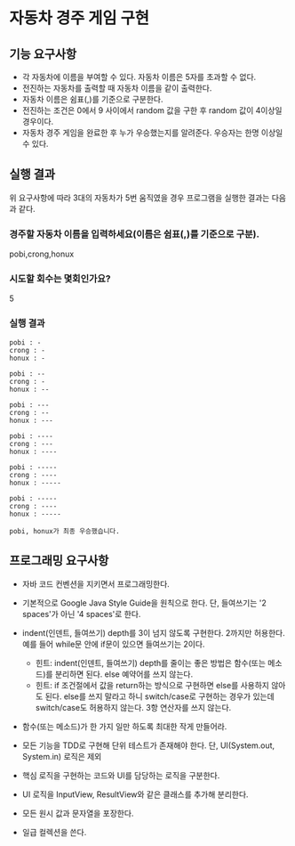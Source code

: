 # 자동차 경주 게임 구현
## 기능 요구사항
-  각 자동차에 이름을 부여할 수 있다. 자동차 이름은 5자를 초과할 수 없다.
- 전진하는 자동차를 출력할 때 자동차 이름을 같이 출력한다.
- 자동차 이름은 쉼표(,)를 기준으로 구분한다.
- 전진하는 조건은 0에서 9 사이에서 random 값을 구한 후 random 값이 4이상일 경우이다.
- 자동차 경주 게임을 완료한 후 누가 우승했는지를 알려준다. 우승자는 한명 이상일 수 있다.

## 실행 결과
위 요구사항에 따라 3대의 자동차가 5번 움직였을 경우 프로그램을 실행한 결과는 다음과 같다.


### 경주할 자동차 이름을 입력하세요(이름은 쉼표(,)를 기준으로 구분).
pobi,crong,honux

### 시도할 회수는 몇회인가요?
5


### 실행 결과
```
pobi : -
crong : -
honux : -

pobi : --
crong : -
honux : --

pobi : ---
crong : --
honux : ---

pobi : ----
crong : ---
honux : ----

pobi : -----
crong : ----
honux : -----

pobi : -----
crong : ----
honux : -----

pobi, honux가 최종 우승했습니다.
```

## 프로그래밍 요구사항

- 자바 코드 컨벤션을 지키면서 프로그래밍한다.
-  기본적으로 Google Java Style Guide을 원칙으로 한다.
단, 들여쓰기는 '2 spaces'가 아닌 '4 spaces'로 한다.
-  indent(인덴트, 들여쓰기) depth를 3이 넘지 않도록 구현한다. 2까지만 허용한다.
예를 들어 while문 안에 if문이 있으면 들여쓰기는 2이다.

   - 힌트: indent(인덴트, 들여쓰기) depth를 줄이는 좋은 방법은 함수(또는 메소드)를 분리하면 된다. else 예약어를 쓰지 않는다.    
   - 힌트: if 조건절에서 값을 return하는 방식으로 구현하면 else를 사용하지 않아도 된다.
        else를 쓰지 말라고 하니 switch/case로 구현하는 경우가 있는데 switch/case도 허용하지 않는다.
        3항 연산자를 쓰지 않는다.

-  함수(또는 메소드)가 한 가지 일만 하도록 최대한 작게 만들어라.
-  모든 기능을 TDD로 구현해 단위 테스트가 존재해야 한다. 단, UI(System.out, System.in) 로직은 제외
-  핵심 로직을 구현하는 코드와 UI를 담당하는 로직을 구분한다.
-  UI 로직을 InputView, ResultView와 같은 클래스를 추가해 분리한다.
-  모든 원시 값과 문자열을 포장한다.
-  일급 컬렉션을 쓴다.
